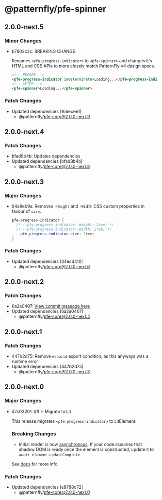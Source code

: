 # @patternfly/pfe-spinner

## 2.0.0-next.5

### Minor Changes

- b7602c2c: BREAKING CHANGE:

  Renames `<pfe-progress-indicator>` to `<pfe-spinner>` and changes it's HTML and
  CSS APIs to more closely match PatternFly v4 design specs.

  ```html
  <!-- BEFORE -->
  <pfe-progress-indicator indeterminate>Loading...</pfe-progress-indicator>
  <!-- AFTER -->
  <pfe-spinner>Loading...</pfe-spinner>
  ```

### Patch Changes

- Updated dependencies [166ecee1]
  - @patternfly/pfe-core@2.0.0-next.9

## 2.0.0-next.4

### Patch Changes

- bfad8b4b: Updates dependencies
- Updated dependencies [bfad8b4b]
  - @patternfly/pfe-core@2.0.0-next.8

## 2.0.0-next.3

### Major Changes

- 94a8eb9a: Removes `-Height` and `-Width` CSS custom properties in favour of `size`.

  ```css
  pfe-progress-indicator {
    /* --pfe-progress-indicator--Height: 2rem; */
    /* --pfe-progress-indicator--Width: 2rem; */
    --pfe-progress-indicator-size: 2rem;
  }
  ```

### Patch Changes

- Updated dependencies [34ecd410]
  - @patternfly/pfe-core@2.0.0-next.6

## 2.0.0-next.2

### Patch Changes

- 6a2a0407: [View commit message here](https://gist.github.com/heyMP/200fc0b840690541475923facba393ab)
- Updated dependencies [6a2a0407]
  - @patternfly/pfe-core@2.0.0-next.4

## 2.0.0-next.1

### Patch Changes

- 447b2d75: Remove `esbuild` export condition, as this anyways was a runtime error
- Updated dependencies [447b2d75]
  - @patternfly/pfe-core@2.0.0-next.3

## 2.0.0-next.0

### Major Changes

- 47c03201: ## 🔥 Migrate to Lit

  This release migrates `<pfe-progress-indicator>` to LitElement.

  ### Breaking Changes

  - Initial render is now [asynchronous](https://lit.dev/docs/components/lifecycle/#reactive-update-cycle).
    If your code assumes that shadow DOM is ready once the element is constructed, update it to `await element.updateComplete`

  See [docs](https://patternflyelements.org/components/progress-indicator/) for more info

### Patch Changes

- Updated dependencies [e8788c72]
  - @patternfly/pfe-core@2.0.0-next.0
